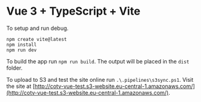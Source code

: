 # Vue 3 + TypeScript + Vite
To setup and run debug.

```
npm create vite@latest
npm install
npm run dev
```

To build the app run `npm run build`. The output will be placed in the `dist` folder.

To upload to S3 and test the site online run `.\.pipelines\s3sync.ps1`.
Visit the site at [http://cotv-vue-test.s3-website.eu-central-1.amazonaws.com/](http://cotv-vue-test.s3-website.eu-central-1.amazonaws.com/).
